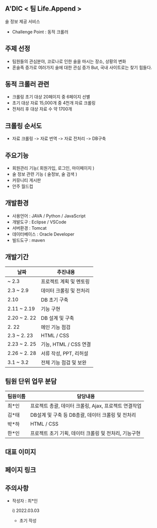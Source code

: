 ## A'DIC < 팀 Life.Append >
술 정보 제공 서비스
- Challenge Point : 동적 크롤러

## 주제 선정
- 팀원들의 관심분야, 코로나로 인한 술을 마시는 장소, 상황의 변화
- 혼술족 증가로 여러가지 술에 대한 관심 증가
  But, 국내 사이트로는 찾기 힘들다.
  
## 동적 크롤러 관련
- 크롤링 초기 대상 20페이지 중 6페이지 선별
- 초기 대상 자료 15,000개 중 4천개 자료 크롤링
- 전처리 후 대상 자료 수 약 1700개

## 크롤링 순서도
- 자료 크롤링 -> 자료 번역 -> 자료 전처리 -> DB구축

## 주요기능
- 회원관리 기능( 회원가입, 로그인, 마이페이지 )
- 술 정보 관련 기능 ( 술정보, 술 검색 )
- 커뮤니티 게시판
- 안주 월드컵

## 개발환경
- 사용언어 : JAVA / Python / JavaScript
- 개발도구 : Eclipse / VSCode
- 서버환경 : Tomcat
- 데이터베이스 : Oracle Developer 
- 빌드도구 : maven

## 개발기간
|날짜|추진내용|
|------|---|
|~ 2.3| 프로젝트 계획 및 멘토링 |
|2.3 ~ 2.9| 데이터 크롤링 및 전처리 |
|2.10| DB 초기 구축 |
|2.11 ~ 2.19 | 기능 구현|
|2.20 ~ 2. 22| DB 설계 및 구축 |
|2. 22| 메인 기능 점검 |
|2.3 ~ 2. 23| HTML / CSS |
|2.23 ~ 2. 25| 기능, HTML / CSS 연결 |
|2.26 ~ 2. 28| 서류 작성, PPT, 리허설 |
|3.1 ~ 3.2| 전체 기능 점검 및 보완 |


## 팀원 단위 업무 분담
|팀원이름|담당내용|
|------|---|
|최*인|프로젝트 총괄, 데이터 크롤링, Ajax, 프로젝트 연결작업|
|김*태|DB설계 및 구축 등 DB총괄, 데이터 크롤링 및 전처리|
|박*하|HTML / CSS|
|한*인|프로젝트 초기 기획, 데이터 크롤링 및 전처리, 기능구현|

## 대표 이미지


## 페이지 링크


## 주의사항
- 작성자 : 최*인

    i) 2022.03.03
   - 초기 작성
